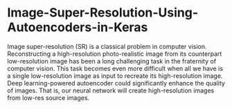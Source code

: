 # Image-Super-Resolution-Using-Autoencoders-in-Keras
Image super-resolution (SR) is a classical problem in computer vision. Reconstructing a high-resolution photo-realistic image from its counterpart low-resolution image has been a long challenging task in the fraternity of computer vision. This task becomes even more difficult when all we have is a single low-resolution image as input to recreate its high-resolution image. Deep learning-powered autoencoder could significantly enhance the quality of images. That is, our neural network will create high-resolution images from low-res source images.
